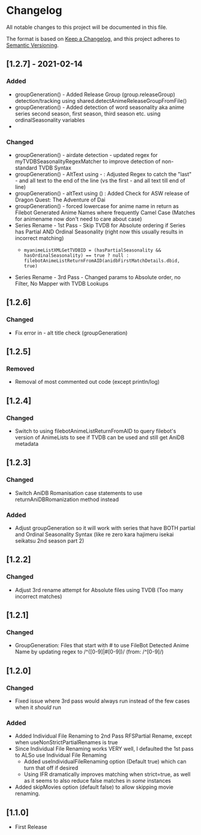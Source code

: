 # Changelog
All notable changes to this project will be documented in this file.

The format is based on [Keep a Changelog](https://keepachangelog.com/en/1.0.0/),
and this project adheres to [Semantic Versioning](https://semver.org/spec/v2.0.0.html).


## [1.2.7] - 2021-02-14
### Added
- groupGeneration() - Added Release Group (group.releaseGroup) detection/tracking using shared.detectAnimeReleaseGroupFromFile()
- groupGeneration() - Added detection of word seasonality aka anime series second season, first season, third season etc. using ordinalSeasonality variables 
- 
### Changed
- groupGeneration() - airdate detection - updated regex for myTVDBSeasonalityRegexMatcher to improve detection of non-standard TVDB Syntax
- groupGeneration() - AltText using - : Adjusted Regex to catch the "last" - and all text to the end of the line (vs the first - and all text till end of line)
- groupGeneration() - altText using () : Added Check for ASW release of Dragon Quest: The Adventure of Dai
- groupGeneration() - forced lowercase for anime name in return as Filebot Generated Anime Names where frequently Camel Case (Matches for animename now don't need to care about case)
- Series Rename - 1st Pass - Skip TVDB for Absolute ordering if Series has Partial AND Ordinal Seasonality (right now this usually results in incorrect matching)
  - ```
    myanimeListXMLGetTVDBID = (hasPartialSeasonality && hasOrdinalSeasonality) == true ? null : filebotAnimeListReturnFromAID(anidbFirstMatchDetails.dbid, true)
    ```
- Series Rename - 3rd Pass - Changed params to Absolute order, no Filter, No Mapper with TVDB Lookups 
  
## [1.2.6]
### Changed
- Fix error in - alt title check (groupGeneration)

## [1.2.5]
### Removed
- Removal of most commented out code (except println/log)

## [1.2.4]
### Changed
- Switch to using filebotAnimeListReturnFromAID to query filebot's version of AnimeLists to see if TVDB can be used and still get AniDB metadata

## [1.2.3]
### Changed
- Switch AniDB Romanisation case statements to use returnAniDBRomanization method instead

### Added
- Adjust groupGeneration so it will work with series that have BOTH partial and Ordinal Seasonality Syntax (like re zero kara hajimeru isekai seikatsu 2nd season part 2)

## [1.2.2]
### Changed
- Adjust 3rd rename attempt for Absolute files using TVDB (Too many incorrect matches)
  
## [1.2.1]
### Changed
- GroupGeneration: Files that start with # to use FileBot Detected Anime Name by updating regex to /^([0-9]|#[0-9])/ (from: /^[0-9]/)

## [1.2.0]
### Changed
- Fixed issue where 3rd pass would always run instead of the few cases when it *should* run

### Added
- Added Individual File Renaming to 2nd Pass RFSPartial Rename, except when useNonStrictPartialRenames is true
- Since Individual File Renaming works VERY well, I defaulted the 1st pass to ALSo use Individual File Renaming 
  - Added useIndividualFileRenaming option (Default true) which can turn that off if desired
  - Using IFR dramatically improves matching when strict=true, as well as it seems to also reduce false matches in *some* instances
- Added skipMovies option (default false) to allow skipping movie renaming.

## [1.1.0]
- First Release